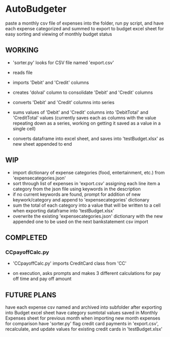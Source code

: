 # AutoBudgeter

paste a monthly csv file of expenses into the folder, run py script, and have each expense categorized and summed to export to budget excel sheet for easy sorting and viewing of monthly budget status

## WORKING

- 'sorter.py' looks for CSV file named 'export.csv'

- reads file

- imports 'Debit' and 'Credit' columns

- creates 'dolval' column to consolidate 'Debit' and 'Credit' columns

- converts 'Debit' and 'Credit' columns into series

- sums values of 'Debit' and 'Credit' columns into 'DebitTotal' and 'CreditTotal' values (currently saves each as columns with the value repeating down as a series, working on getting it saved as a value in a single cell)

- converts dataframe into excel sheet, and saves into 'testBudget.xlsx' as new sheet appended to end

## WIP

- import dictionary of expense categories (food, entertainment, etc.) from 'expensecategories.json'
- sort through list of expenses in 'export.csv' assigning each line item a category from the json file using keywords in the description
- if no current keywords are found, prompt for addition of new keywork/category and append to 'expensecategories' dictionary
- sum the total of each category into a value that will be written to a cell when exporting dataframe into 'testBudget.xlsx' 
- overwrite the existing 'expensecategories.json' dictionary with the new appended one to be used on the next bankstatement csv import

## COMPLETED

### CCpayoffCalc.py

- 'CCpayoffCalc.py' imports CreditCard class from 'CC'

- on execution, asks prompts and makes 3 different calculations for pay off time and pay off amount 

## FUTURE PLANS

have each expense csv named and archived into subfolder after exporting into Budget excel sheet
have category sumtotal values saved in Monthly Expenses sheet for previous month when importing new month expenses for comparison 
have 'sorter.py' flag credit card payments in 'export.csv', recalculate, and update values for existing credit cards in 'testBudget.xlsx'

